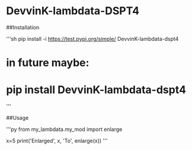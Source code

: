 # DevvinK-lambdata-DSPT4

##Installation

'''sh
pip install -i https://test.pypi.org/simple/ DevvinK-lambdata-dspt4
# in future maybe:
# pip install DevvinK-lambdata-dspt4
'''

##Usage

'''py
from my_lambdata.my_mod import enlarge

x=5
print('Enlarged', x, 'To', enlarge(x))
'''